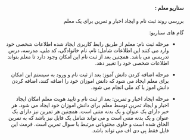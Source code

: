 <div dir="rtl">

#### سناریو معلم :

 بررسی روند ثبت نام و ایجاد اخبار و تمرین برای یک معلم 

گام های سناریو:


- مرحله ثبت نام:
معلم از طریق رابط کاربری ایجاد شده اطلاعات شخصی خود وارد می کنند
این اطلاعات شامل:‌ نام، نام خانوادگی، کد ملی، مدرسه، درس تدریسی می باشد.
همچنین بعد از ثبت نام این امکان وجود دارد تا معلم بتواند اطلاعات شخصی خود را تغییر دهد.

- مرحله اضافه کردن دانش آموز:
بعد از ثبت نام و ورود به سیستم این امکان برای معلم ایجاد می شود که دانش اموزان خود را اضافه کنند، اضافه کردن دانش اموز با کد ملی انجام می شود.

- مرحله ایجاد اخبار و تمرین:
بعد از ثبت نام و تایید هویت معلم امکان ایجاد اخبار و ایجاد تمرین توسط معلم برای دانش اموزان خود ایجاد می شود.
هر خبر دارای یک عنوان و یک بدنه متنی است.
همچنین هر  تمرین نیز دارای یک عنوان و یک بدنه متنی است و می تواند شامل یک فایل نیز  باشد که به تمرین الحاق شده است و حاوی محتویاتی مرتبط با سوال تمرین است. فرمت این فایل فقط پی دی اف می تواند باشد.

</div>